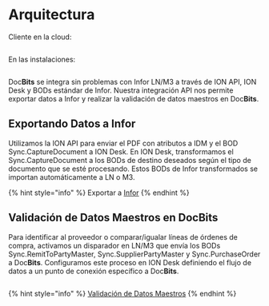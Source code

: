 # Arquitectura

Cliente en la cloud:

<figure><img src="../../.gitbook/assets/architecture1.avif" alt=""><figcaption></figcaption></figure>

En las instalaciones:

<figure><img src="../../.gitbook/assets/architecture2.avif" alt=""><figcaption></figcaption></figure>

Doc**Bits** se integra sin problemas con Infor LN/M3 a través de ION API, ION Desk y BODs estándar de Infor. Nuestra integración API nos permite exportar datos a Infor y realizar la validación de datos maestros en Doc**Bits**.

## Exportando Datos a Infor

Utilizamos la ION API para enviar el PDF con atributos a IDM y el BOD Sync.CaptureDocument a ION Desk. En ION Desk, transformamos el Sync.CaptureDocument a los BODs de destino deseados según el tipo de documento que se esté procesando. Estos BODs de Infor transformados se importan automáticamente a LN o M3.

{% hint style="info" %}
Exportar a [Infor](../../infor-integration-and-configuration/exporting-to-infor/)
{% endhint %}

## Validación de Datos Maestros en DocBits

Para identificar al proveedor o comparar/igualar líneas de órdenes de compra, activamos un disparador en LN/M3 que envía los BODs Sync.RemitToPartyMaster, Sync.SupplierPartyMaster y Sync.PurchaseOrder a Doc**Bits**. Configuramos este proceso en ION Desk definiendo el flujo de datos a un punto de conexión específico a Doc**Bits**.

<figure><img src="../../.gitbook/assets/architecture3.avif" alt=""><figcaption></figcaption></figure>

{% hint style="info" %}
[Validación de Datos Maestros](../../infor-integration-and-configuration/importing-customer-master-data/)
{% endhint %}
